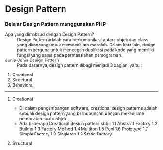 # Design Pattern
### Belajar Design Pattern menggunakan PHP

<dl>
    <dt>Apa yang dimaksud dengan Design Pattern?</dt>
    <dd>
        Design Pattern adalah cara berkomunikasi antara objek dan class yang dirancang untuk memecahkan masalah.
        Dalam kata lain, design pattern berguna untuk mencegah duplikasi pada kode yang memiliki fungsi yang sama
        pada permasalahan pemograman.
    <dt>Jenis-Jenis Design Pattern</dt>
    <dd>
        Pada dasarnya, design pattern dibagi menjadi 3 bagian, yaitu :
    </dd>
</dl>

1. Creational
2. Structural
3. Behavioral
---

1. Creational
    - Di dalam pengembangan software, creational design patterns adalah sebuah design pattern yang berhubungan dengan mekanisme pembuatan suatu objek.
    - Ada beberapa Creational design pattern sbb :
    1.1 Abstract Factory
    1.2 Builder
    1.3 Factory Method
    1.4 Multiton
    1.5 Pool
    1.6 Prototype
    1.7 Simple Factory
    1.8 Singleton
    1.9 Static Factory

2. Structural
